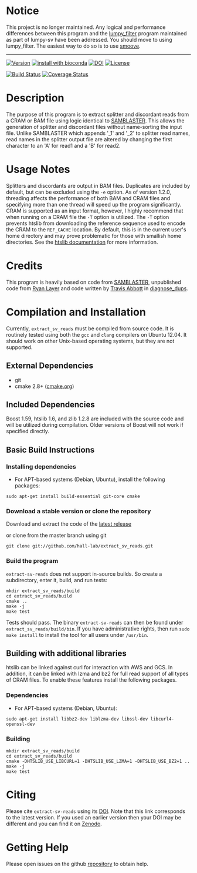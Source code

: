 # Notice
This project is no longer maintained. Any logical and performance differences between this program and the [lumpy_filter](https://github.com/arq5x/lumpy-sv/tree/master/src/filter) program maintained as part of lumpy-sv have been addressed. You should move to using lumpy_filter. The easiest way to do so is to use [smoove](https://github.com/brentp/smoove).

---

[![Version](https://img.shields.io/github/release/hall-lab/extract_sv_reads.svg)](https://github.com/hall-lab/extract_sv_reads/releases)
[![install with bioconda](https://img.shields.io/badge/install%20with-bioconda-brightgreen.svg?style=flat-square)](http://bioconda.github.io/recipes/extract-sv-reads/README.html)
[![DOI](https://zenodo.org/badge/75641367.svg)](https://zenodo.org/badge/latestdoi/75641367)
[![License](https://img.shields.io/github/license/hall-lab/extract_sv_reads.svg)](LICENSE.txt)

[![Build Status](https://travis-ci.org/hall-lab/extract_sv_reads.svg?branch=master)](https://travis-ci.org/hall-lab/extract_sv_reads)
[![Coverage Status](https://coveralls.io/repos/github/hall-lab/extract_sv_reads/badge.svg?branch=master)](https://coveralls.io/github/hall-lab/extract_sv_reads?branch=master)

# Description
The purpose of this program is to extract splitter and discordant reads from a CRAM or BAM file using logic identical to [SAMBLASTER](https://github.com/GregoryFaust/samblaster). This allows the generation of splitter and discordant files without name-sorting the input file. Unlike SAMBLASTER which appends '_1' and '_2' to splitter read names, read names in the splitter output file are altered by changing the first character to an 'A' for read1 and a 'B' for read2.

# Usage Notes
Splitters and discordants are output in BAM files. Duplicates are included by default, but can be excluded using the `-e` option. As of version 1.2.0, threading affects the performance of both BAM and CRAM files and specifying more than one thread will speed up the program significantly. CRAM is supported as an input format, however, I highly recommend that when running on a CRAM file the `-T` option is utilized. The `-T` option prevents htslib from downloading the reference sequence used to encode the CRAM to the `REF_CACHE` location. By default, this is in the current user's home directory and may prove problematic for those with smallish home directories. See the [htslib documentation](http://www.htslib.org/workflow/) for more information.

# Credits
This program is heavily based on code from [SAMBLASTER](https://github.com/GregoryFaust/samblaster), unpublished code from [Ryan Layer](https://github.com/ryanlayer) and code written by [Travis Abbott](https://github.com/tabbott) in [diagnose_dups](https://github.com/genome/diagnose_dups).

# Compilation and Installation
Currently, `extract_sv_reads` must be compiled from source code. It is routinely tested using both the `gcc` and `clang` compilers on Ubuntu 12.04. It should work on other Unix-based operating systems, but they are not supported.

## External Dependencies

* git
* cmake 2.8+ ([cmake.org](http://cmake.org))
 
## Included Dependencies
Boost 1.59, htslib 1.6, and zlib 1.2.8 are included with the source code and will be utilized during compilation. Older versions of Boost will not work if specified directly.

## Basic Build Instructions

### Installing dependencies

* For APT-based systems (Debian, Ubuntu), install the following packages:

```
sudo apt-get install build-essential git-core cmake
```

### Download a stable version or clone the repository

Download and extract the code of the [latest release](https://github.com/hall-lab/extract_sv_reads/releases/latest)

or clone from the master branch using git

```
git clone git://github.com/hall-lab/extract_sv_reads.git
```

### Build the program

`extract-sv-reads` does not support in-source builds. So create a subdirectory, enter it, build, and run tests:

```
mkdir extract_sv_reads/build
cd extract_sv_reads/build
cmake ..
make -j
make test
```
Tests should pass. The binary `extract-sv-reads` can then be found under `extract_sv_reads/build/bin`. If you have administrative rights, then run `sudo make install` to install the tool for all users under `/usr/bin`.

## Building with additional libraries
htslib can be linked against curl for interaction with AWS and GCS. In addition, it can be linked with lzma and bz2 for full read support of all types of CRAM files. To enable these features install the following packages.

### Dependencies
* For APT-based systems (Debian, Ubuntu):

```
sudo apt-get install libbz2-dev liblzma-dev libssl-dev libcurl4-openssl-dev 
```

### Building
```
mkdir extract_sv_reads/build
cd extract_sv_reads/build
cmake -DHTSLIB_USE_LIBCURL=1 -DHTSLIB_USE_LZMA=1 -DHTSLIB_USE_BZ2=1 ..
make -j
make test
```

# Citing
Please cite `extract-sv-reads` using its [DOI](https://zenodo.org/badge/latestdoi/75641367). Note that this link corresponds to the latest version. If you used an earlier version then your DOI may be different and you can find it on [Zenodo](https://zenodo.org).

# Getting Help
Please open issues on the github [repository](https://github.com/hall-lab/extract_sv_reads/issues) to obtain help.
